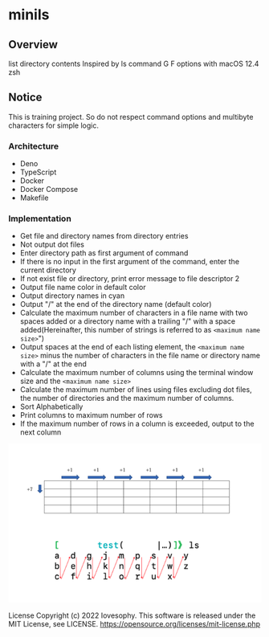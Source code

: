 # minils

## Overview
list directory contents
Inspired by ls command G F options with macOS 12.4 zsh

## Notice
This is training project.
So do not respect command options and multibyte characters for simple logic.

### Architecture
- Deno
- TypeScript
- Docker
- Docker Compose
- Makefile

### Implementation
- Get file and directory names from directory entries
- Not output dot files
- Enter directory path as first argument of command
- If there is no input in the first argument of the command, enter the current directory
- If not exist file or directory, print error message to file descriptor 2
- Output file name color in default color
- Output directory names in cyan
- Output "/" at the end of the directory name (default color)
- Calculate the maximum number of characters in a file name with two spaces added or a directory name with a trailing "/" with a space added(Hereinafter, this number of strings is referred to as `<maximum name size>`")
- Output spaces at the end of each listing element, the `<maximum name size>` minus the number of characters in the file name or directory name with a "/" at the end
- Calculate the maximum number of columns using the terminal window size and the `<maximum name size>`
- Calculate the maximum number of lines using files excluding dot files, the number of directories and the maximum number of columns.
- Sort Alphabetically
- Print columns to maximum number of rows
- If the maximum number of rows in a column is exceeded, output to the next column

![Image](assets/implement_image.png)

License
Copyright (c) 2022 Iovesophy. This software is released under the MIT License, see LICENSE. https://opensource.org/licenses/mit-license.php

